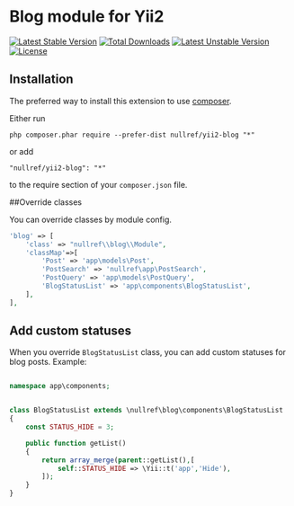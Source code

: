 Blog module for Yii2
====================
[![Latest Stable Version](https://poser.pugx.org/nullref/yii2-blog/v/stable)](https://packagist.org/packages/nullref/yii2-blog) [![Total Downloads](https://poser.pugx.org/nullref/yii2-blog/downloads)](https://packagist.org/packages/nullref/yii2-blog) [![Latest Unstable Version](https://poser.pugx.org/nullref/yii2-blog/v/unstable)](https://packagist.org/packages/nullref/yii2-blog) [![License](https://poser.pugx.org/nullref/yii2-blog/license)](https://packagist.org/packages/nullref/yii2-blog)


## Installation

The preferred way to install this extension to use [composer](http://getcomposer.org/download/).

Either run

```
php composer.phar require --prefer-dist nullref/yii2-blog "*"
```

or add

```
"nullref/yii2-blog": "*"
```

to the require section of your `composer.json` file.


##Override classes

You can override classes by module config.

```php
'blog' => [
    'class' => "nullref\\blog\\Module",  
    'classMap'=>[
        'Post' => 'app\models\Post',
        'PostSearch' => 'nullref\app\PostSearch',
        'PostQuery' => 'app\models\PostQuery',
        'BlogStatusList' => 'app\components\BlogStatusList',
    ],
],
```

## Add custom statuses

When you override `BlogStatusList` class, you can add custom statuses for blog posts.
Example:

```php

namespace app\components;


class BlogStatusList extends \nullref\blog\components\BlogStatusList
{
    const STATUS_HIDE = 3;

    public function getList()
    {
        return array_merge(parent::getList(),[
            self::STATUS_HIDE => \Yii::t('app','Hide'),
        ]);
    }
}
```
